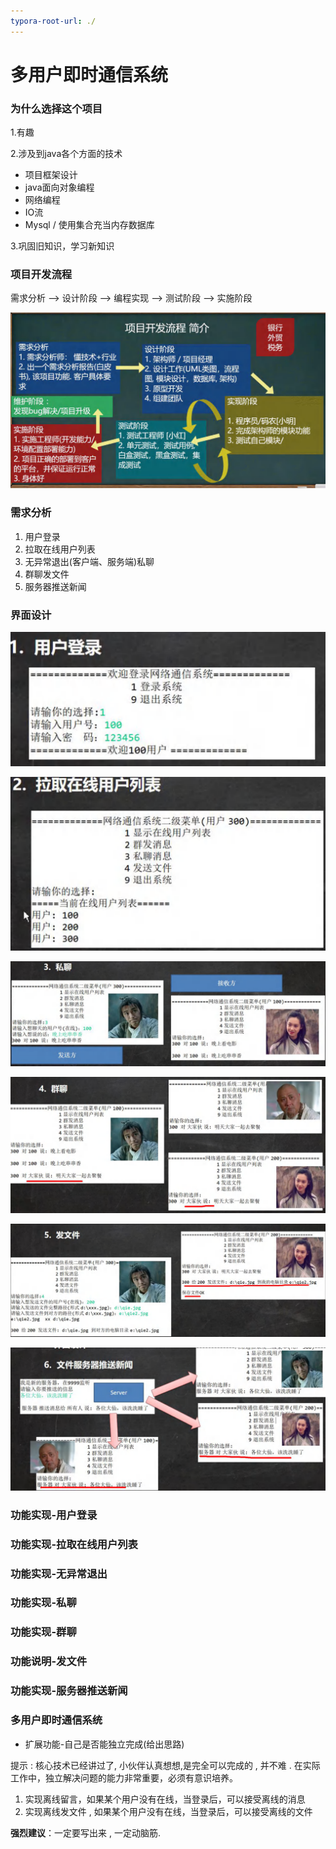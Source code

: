```yaml
---
typora-root-url: ./
---
```


# 多用户即时通信系统

### 为什么选择这个项目

1.有趣

2.涉及到java各个方面的技术

- 项目框架设计
- java面向对象编程
- 网络编程
- IO流
- Mysql / 使用集合充当内存数据库

3.巩固旧知识，学习新知识

### 项目开发流程

需求分析 --> 设计阶段 --> 编程实现 --> 测试阶段 --> 实施阶段

![1](./chart/1.png)

### 需求分析

1. 用户登录
2. 拉取在线用户列表
3. 无异常退出(客户端、服务端)私聊
4. 群聊发文件
5. 服务器推送新闻

### 界面设计

![2](./chart/2.png)

![3](./chart/3.png)

![4](./chart/4.png)

![5](./chart/5.png)

![6](./chart/6.png)

![7](./chart/7.png)

### 功能实现-用户登录

### 功能实现-拉取在线用户列表

### 功能实现-无异常退出

### 功能实现-私聊

### 功能实现-群聊

### 功能说明-发文件

### 功能实现-服务器推送新闻

### 多用户即时通信系统

- 扩展功能-自己是否能独立完成(给出思路)

提示 : 核心技术已经讲过了, 小伙伴认真想想,是完全可以完成的 , 并不难 . 在实际工作中，独立解决问题的能力非常重要，必须有意识培养。

1. 实现离线留言，如果某个用户没有在线，当登录后，可以接受离线的消息
2. 实现离线发文件 , 如果某个用户没有在线，当登录后，可以接受离线的文件

**强烈建议**：一定要写出来 , 一定动脑筋.